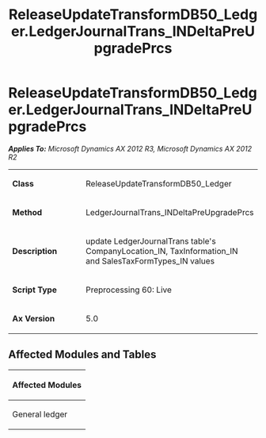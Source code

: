 ﻿---
title: ReleaseUpdateTransformDB50_Ledger.LedgerJournalTrans_INDeltaPreUpgradePrcs
TOCTitle: ReleaseUpdateTransformDB50_Ledger.LedgerJournalTrans_INDeltaPreUpgradePrcs
ms:assetid: 978aac61-151d-b923-b06b-cb0468bfe785
ms:mtpsurl: https://msdn.microsoft.com/en-us/library/JJ686216(v=AX.60)
ms:contentKeyID: 49709921
ms.date: 05/18/2015
mtps_version: v=AX.60
---

# ReleaseUpdateTransformDB50\_Ledger.LedgerJournalTrans\_INDeltaPreUpgradePrcs 


_**Applies To:** Microsoft Dynamics AX 2012 R3, Microsoft Dynamics AX 2012 R2_

<table>
<colgroup>
<col style="width: 50%" />
<col style="width: 50%" />
</colgroup>
<tbody>
<tr class="odd">
<td><p><strong>Class</strong></p></td>
<td><p>ReleaseUpdateTransformDB50_Ledger</p></td>
</tr>
<tr class="even">
<td><p><strong>Method</strong></p></td>
<td><p>LedgerJournalTrans_INDeltaPreUpgradePrcs</p></td>
</tr>
<tr class="odd">
<td><p><strong>Description</strong></p></td>
<td><p>update LedgerJournalTrans table's CompanyLocation_IN, TaxInformation_IN and SalesTaxFormTypes_IN values</p></td>
</tr>
<tr class="even">
<td><p><strong>Script Type</strong></p></td>
<td><p>Preprocessing 60: Live</p></td>
</tr>
<tr class="odd">
<td><p><strong>Ax Version</strong></p></td>
<td><p>5.0</p></td>
</tr>
</tbody>
</table>


## Affected Modules and Tables

<table>
<colgroup>
<col style="width: 100%" />
</colgroup>
<thead>
<tr class="header">
<th><p>Affected Modules</p></th>
</tr>
</thead>
<tbody>
<tr class="odd">
<td><p>General ledger</p></td>
</tr>
</tbody>
</table>

  


